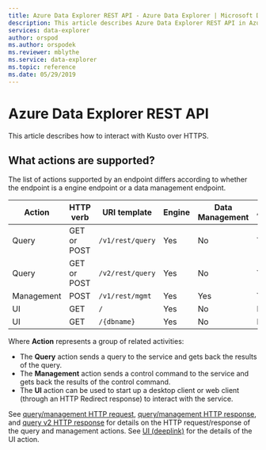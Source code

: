 ```yaml
---
title: Azure Data Explorer REST API - Azure Data Explorer | Microsoft Docs
description: This article describes Azure Data Explorer REST API in Azure Data Explorer.
services: data-explorer
author: orspod
ms.author: orspodek
ms.reviewer: mblythe
ms.service: data-explorer
ms.topic: reference
ms.date: 05/29/2019
---
```

# Azure Data Explorer REST API

This article describes how to interact with Kusto over HTTPS.

## What actions are supported?

The list of actions supported by an endpoint differs according to whether the
endpoint is a engine endpoint or a data management endpoint.

|Action         |HTTP verb  |URI template             |Engine|Data Management|Authentication?|
|---------------|-----------|-------------------------|------|---------------|---------------|
|Query          |GET or POST|`/v1/rest/query`         |Yes   |No             |Yes            |
|Query          |GET or POST|`/v2/rest/query`         |Yes   |No             |Yes            |
|Management     |POST       |`/v1/rest/mgmt`          |Yes   |Yes            |Yes            |
|UI             |GET        |`/`                      |Yes   |No             |No             |
|UI             |GET        |`/{dbname}`              |Yes   |No             |No             |

Where **Action** represents a group of related activities:

* The **Query** action sends a query to the service and gets back the results of the query.
* The **Management** action sends a control command to the service and gets back
  the results of the control command.
* The **UI** action can be used to start up a desktop client or web client
  (through an HTTP Redirect response) to interact with the service.

See [query/management HTTP request](./request.md), [query/management HTTP response](./response.md),
and [query v2 HTTP response](./response2.md) for details on the HTTP request/response
of the query and management actions. See [UI (deeplink)](./deeplink.md) for
the details of the UI action.